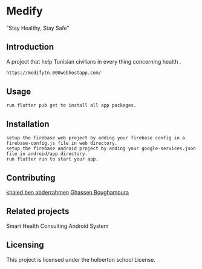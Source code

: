 # Medify

“Stay Healthy, Stay Safe”

## Introduction

A project that help Tunisian civilians in every thing concerning health .

```bash
https://medifytn.000webhostapp.com/
```

## Usage

```clone this repo: git clone https://github.com/Khaledxab/t_helper.git
run flutter pub get to install all app packages.

```

## Installation
```setup a firebase project.
setup the firebase web project by adding your firebase config in a firebase-config.js file in web directory.
setup the firebase android project by adding your google-services.json file in android/app directory.
run flutter run to start your app.
```
## Contributing
[khaled ben abderrahmen](https://github.com/Khaledxab/)
[Ghassen Boughamoura](https://github.com/ghassen-bgh/)


## Related projects
Smart Health Consulting Android System

## Licensing
This project is licensed under the holberton school License.

